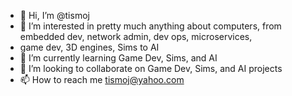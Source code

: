 - 👋 Hi, I’m @tismoj
- 👀 I’m interested in pretty much anything about computers, from embedded dev, network admin, dev ops, microservices,
-    game dev, 3D engines, Sims to AI
- 🌱 I’m currently learning Game Dev, Sims, and AI
- 💞️ I’m looking to collaborate on Game Dev, Sims, and AI projects
- 📫 How to reach me tismoj@yahoo.com

<!---
tismoj/tismoj is a ✨ special ✨ repository because its `README.md` (this file) appears on your GitHub profile.
You can click the Preview link to take a look at your changes.
--->
